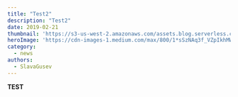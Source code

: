```yaml
---
title: "Test2"
description: "Test2"
date: 2019-02-21
thumbnail: 'https://s3-us-west-2.amazonaws.com/assets.blog.serverless.com/top-3/top-3-thumbnail.png'
heroImage: 'https://cdn-images-1.medium.com/max/800/1*sSzNAq3f_VZpIkhMWYG25A.png'
category:
  - news
authors: 
  - SlavaGusev
---
```


**TEST**
